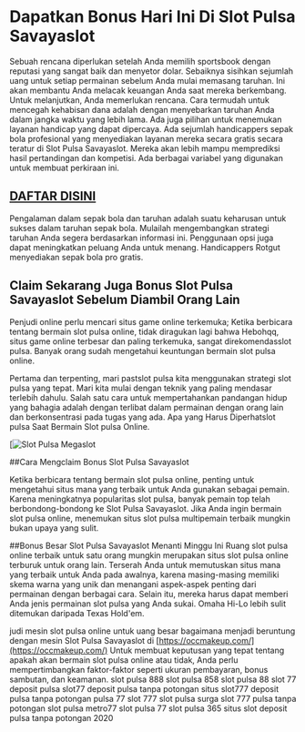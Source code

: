 # Dapatkan Bonus Hari Ini Di Slot Pulsa Savayaslot

Sebuah rencana diperlukan setelah Anda memilih sportsbook dengan reputasi yang sangat baik dan menyetor dolar. Sebaiknya sisihkan sejumlah uang untuk setiap permainan sebelum Anda mulai memasang taruhan. Ini akan membantu Anda melacak keuangan Anda saat mereka berkembang. Untuk melanjutkan, Anda memerlukan rencana. Cara termudah untuk mencegah kehabisan dana adalah dengan menyebarkan taruhan Anda dalam jangka waktu yang lebih lama. Ada juga pilihan untuk menemukan layanan handicap yang dapat dipercaya. Ada sejumlah handicappers sepak bola profesional yang menyediakan layanan mereka secara gratis secara teratur di Slot Pulsa Savayaslot. Mereka akan lebih mampu memprediksi hasil pertandingan dan kompetisi. Ada berbagai variabel yang digunakan untuk membuat perkiraan ini.

## [DAFTAR DISINI](https://bit.ly/3Ndjih4)

Pengalaman dalam sepak bola dan taruhan adalah suatu keharusan untuk sukses dalam taruhan sepak bola. Mulailah mengembangkan strategi taruhan Anda segera berdasarkan informasi ini. Penggunaan opsi juga dapat meningkatkan peluang Anda untuk menang. Handicappers Rotgut menyediakan sepak bola pro gratis.

## Claim Sekarang Juga Bonus Slot Pulsa Savayaslot Sebelum Diambil Orang Lain

Penjudi online perlu mencari situs game online terkemuka; Ketika berbicara tentang bermain slot pulsa online, tidak diragukan lagi bahwa Hebohqq, situs game online terbesar dan paling terkemuka, sangat direkomendasslot pulsa. Banyak orang sudah mengetahui keuntungan bermain slot pulsa online.

Pertama dan terpenting, mari pastslot pulsa kita menggunakan strategi slot pulsa yang tepat. Mari kita mulai dengan teknik yang paling mendasar terlebih dahulu. Salah satu cara untuk mempertahankan pandangan hidup yang bahagia adalah dengan terlibat dalam permainan dengan orang lain dan berkonsentrasi pada tugas yang ada.
Apa yang Harus Diperhatslot pulsa Saat Bermain Slot pulsa Online.

[![Slot Pulsa Megaslot](https://blogger.googleusercontent.com/img/b/R29vZ2xl/AVvXsEiRESIODI-TYw8qlVKPAb60Y475IyGuwHHHxafNSBb1CZ9CfGBgC4qOoh9EAhBYz7jHjPKRq7hyVtI_eGncnpJQKaIuG0w76orPq66XNEaHeGd913kouY19B086-RnUAsNqALVV6sUkA66S-MORpZXRIsuYYKdwsizb0hRp7Adivt3S_wj57sAQcih9/s320/B1ogWzZqb8S-001.png)

##Cara Mengclaim Bonus Slot Pulsa Savayaslot

Ketika berbicara tentang bermain slot pulsa online, penting untuk mengetahui situs mana yang terbaik untuk Anda gunakan sebagai pemain. Karena meningkatnya popularitas slot pulsa, banyak pemain top telah berbondong-bondong ke Slot Pulsa Savayaslot. Jika Anda ingin bermain slot pulsa online, menemukan situs slot pulsa multipemain terbaik mungkin bukan upaya yang sulit.

##Bonus Besar Slot Pulsa Savayaslot Menanti Minggu Ini
Ruang slot pulsa online terbaik untuk satu orang mungkin merupakan situs slot pulsa online terburuk untuk orang lain. Terserah Anda untuk memutuskan situs mana yang terbaik untuk Anda pada awalnya, karena masing-masing memiliki skema warna yang unik dan menangani aspek-aspek penting dari permainan dengan berbagai cara. Selain itu, mereka harus dapat memberi Anda jenis permainan slot pulsa yang Anda sukai. Omaha Hi-Lo lebih sulit ditemukan daripada Texas Hold'em.

judi mesin slot pulsa online untuk uang besar bagaimana menjadi beruntung dengan mesin Slot Pulsa Savayaslot di [https://occmakeup.com/](https://occmakeup.com/) Untuk membuat keputusan yang tepat tentang apakah akan bermain slot pulsa online atau tidak, Anda perlu mempertimbangkan faktor-faktor seperti ukuran pembayaran, bonus sambutan, dan keamanan.
slot pulsa 888
slot pulsa 858
slot pulsa 88
slot 77 deposit pulsa
slot77 deposit pulsa tanpa potongan
situs slot777 deposit pulsa tanpa potongan
pulsa 77 slot
777 slot pulsa
surga slot 777 pulsa tanpa potongan
slot pulsa metro77
slot pulsa 77
slot pulsa 365
situs slot deposit pulsa tanpa potongan 2020

